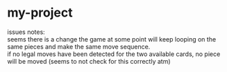 # my-project
issues notes:  
seems there is a change the game at some point will keep looping on the same pieces and make the same move sequence.  
if no legal moves have been detected for the two available cards, no piece will be moved (seems to not check for this correctly atm)
